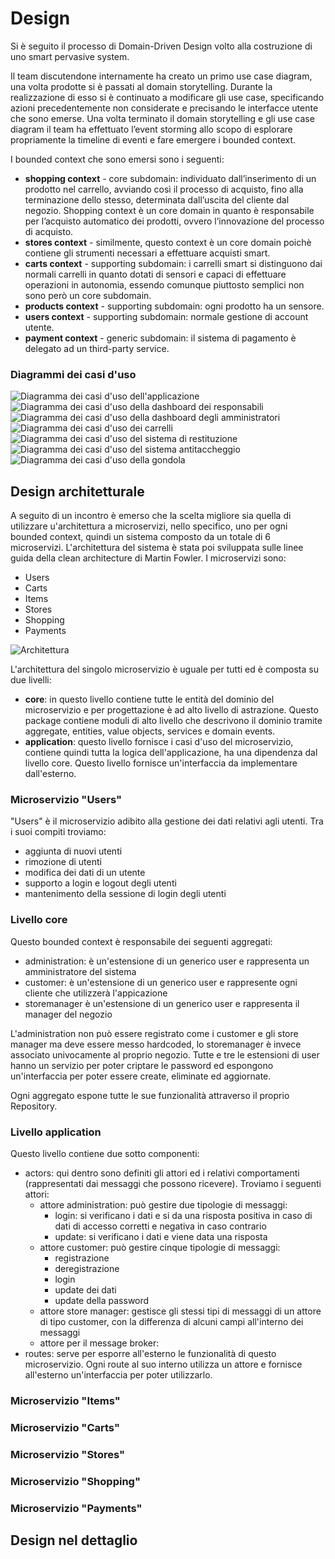 # Design

Si è seguito il processo di Domain-Driven Design volto alla costruzione di uno smart pervasive system.

Il team discutendone internamente ha creato un primo use case diagram, una volta prodotte si è passati al domain storytelling.
Durante la realizzazione di esso si è continuato a modificare gli use case, specificando azioni precedentemente non considerate e precisando le interfacce utente che sono emerse.
Una volta terminato il domain storytelling e gli use case diagram il team ha effettuato l’event storming allo scopo di esplorare propriamente la timeline di eventi e fare emergere i bounded context.

I bounded context che sono emersi sono i seguenti:
- **shopping context** - core subdomain: individuato dall’inserimento di un prodotto nel carrello, avviando così il processo di acquisto, fino alla terminazione dello stesso, determinata dall’uscita del cliente dal negozio. Shopping context è un core domain in quanto è responsabile per l’acquisto automatico dei prodotti, ovvero l’innovazione del processo di acquisto.
- **stores context** - similmente, questo context è un core domain poichè contiene gli strumenti necessari a effettuare acquisti smart.
- **carts context** - supporting subdomain: i carrelli smart si distinguono dai normali carrelli in quanto dotati di sensori e capaci di effettuare operazioni in autonomia, essendo comunque piuttosto semplici non sono però un core subdomain.
- **products context** - supporting subdomain: ogni prodotto ha un sensore.
- **users context** - supporting subdomain: normale gestione di account utente.
- **payment context** - generic subdomain: il sistema di pagamento è delegato ad un third-party service.

### Diagrammi dei casi d'uso

<img title="Applicazione" alt="Diagramma dei casi d'uso dell'applicazione" src="res/Applicazione.jpg">

<img title="Dashboard responsabili" alt="Diagramma dei casi d'uso della dashboard dei responsabili" src="res/DashboardResponsabile.jpg">

<img title="Dashboard amministratori" alt="Diagramma dei casi d'uso della dashboard degli amministratori" src="res/DashboardAmministrazione.jpg">

<img title="Carrello" alt="Diagramma dei casi d'uso dei carrelli" src="res/Carrello.jpg">

<img title="Sistema restituzione" alt="Diagramma dei casi d'uso del sistema di restituzione" src="res/SistemaRestituzione.jpg">

<img title="Sistema antitaccheggio" alt="Diagramma dei casi d'uso del sistema antitaccheggio" src="res/SistemaAntitaccheggio.jpg">

<img title="Gondola" alt="Diagramma dei casi d'uso della gondola" src="res/Gondola.jpg">

## Design architetturale
A seguito di un incontro è emerso che la scelta migliore sia quella di utilizzare u'architettura a microservizi, nello specifico, uno per ogni bounded context, quindi un sistema composto da un totale di 6 microservizi. L'architettura del sistema è stata poi sviluppata sulle linee guida della clean architecture di Martin Fowler. I microservizi sono:
- Users
- Carts
- Items
- Stores
- Shopping
- Payments

<img title="Architettura" alt="Architettura" src="res/Architecture.jpg">

L'architettura del singolo microservizio è uguale per tutti ed è composta su due livelli:
- **core**: in questo livello contiene tutte le entità del dominio del microservizio e per progettazione è ad alto livello di astrazione. Questo package contiene moduli di alto livello che descrivono il dominio tramite aggregate, entities, value objects, services e domain events.
- **application**: questo livello fornisce i casi d'uso del microservizio, contiene quindi tutta la logica dell'applicazione, ha una dipendenza dal livello core. Questo livello fornisce un'interfaccia da implementare dall'esterno.

### Microservizio "Users"
"Users" è il microservizio adibito alla gestione dei dati relativi agli utenti. Tra i suoi compiti troviamo:
- aggiunta di nuovi utenti
- rimozione di utenti
- modifica dei dati di un utente
- supporto a login e logout degli utenti
- mantenimento della sessione di login degli utenti

### Livello core
Questo bounded context è responsabile dei seguenti aggregati:
- administration: è un'estensione di un generico user e rappresenta un amministratore del sistema
- customer: è un'estensione di un generico user e rappresente ogni cliente che utilizzerà l'appicazione
- storemanager è un'estensione di un generico user e rappresenta il manager del negozio

L'administration non può essere registrato come i customer e gli store manager ma deve essere messo hardcoded, lo storemanager è invece associato univocamente al proprio negozio.
Tutte e tre le estensioni di user hanno un servizio per poter criptare le password ed espongono un'interfaccia per poter essere create, eliminate ed aggiornate.

Ogni aggregato espone tutte le sue funzionalità attraverso il proprio Repository.

### Livello application
Questo livello contiene due sotto componenti:
- actors: qui dentro sono definiti gli attori ed i relativi comportamenti (rappresentati dai messaggi che possono ricevere). Troviamo i seguenti attori:
    - attore administration: può gestire due tipologie di messaggi:
        - login: si verificano i dati e si da una risposta positiva in caso di dati di accesso corretti e negativa in caso contrario
        - update: si verificano i dati e viene data una risposta
    - attore customer: può gestire cinque tipologie di messaggi:
        - registrazione
        - deregistrazione
        - login
        - update dei dati
        - update della password
    - attore store manager: gestisce gli stessi tipi di messaggi di un attore di tipo customer, con la differenza di alcuni campi all'interno dei messaggi
    - attore per il message broker:
- routes: serve per esporre all'esterno le funzionalità di questo microservizio.
Ogni route al suo interno utilizza un attore e fornisce all'esterno un'interfaccia per poter utilizzarlo.

### Microservizio "Items"

### Microservizio "Carts"

### Microservizio "Stores"

### Microservizio "Shopping"

### Microservizio "Payments"


## Design nel dettaglio

